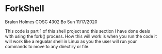 # ForkShell

Bralon Holmes
COSC 4302
Bo Sun
11/17/2020




This code is part 1 of this shell project and this section I have done deals with using the fork() process.
How this will work is when you run the code it will work like a regualar shell in Linux as you the user will run your commands to move to any 
directiry or file.
